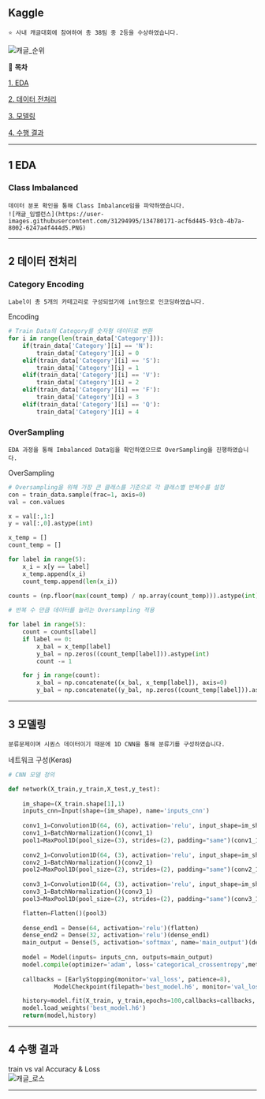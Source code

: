 ## Kaggle

    ⭐ 사내 캐글대회에 참여하여 총 38팀 중 2등을 수상하였습니다.
    
![캐글_순위](https://user-images.githubusercontent.com/31294995/134780170-ec38e969-0c0b-4b86-9b70-c84012fe6109.PNG)

📖 **목차**

[1. EDA](#1-EDA)

[2. 데이터 전처리](#2-데이터-전처리)

[3. 모델링](#3-모델링)

[4. 수행 결과](#4-수행-결과)
***
## 1 EDA

### Class Imbalanced

    데이터 분포 확인을 통해 Class Imbalance임을 파악하였습니다.   
    ![캐글_임밸런스](https://user-images.githubusercontent.com/31294995/134780171-acf6d445-93cb-4b7a-8002-6247a4f444d5.PNG)

***
## 2 데이터 전처리

### Category Encoding

    Label이 총 5개의 카테고리로 구성되었기에 int형으로 인코딩하였습니다.   

Encoding
```python
# Train Data의 Category를 숫자형 데이터로 변환
for i in range(len(train_data['Category'])):
    if(train_data['Category'][i] == 'N'):
        train_data['Category'][i] = 0
    elif(train_data['Category'][i] == 'S'):
        train_data['Category'][i] = 1
    elif(train_data['Category'][i] == 'V'):
        train_data['Category'][i] = 2
    elif(train_data['Category'][i] == 'F'):
        train_data['Category'][i] = 3
    elif(train_data['Category'][i] == 'Q'):
        train_data['Category'][i] = 4
```

### OverSampling

    EDA 과정을 통해 Imbalanced Data임을 확인하였으므로 OverSampling을 진행하였습니다.   

OverSampling
```python
# Oversampling을 위해 가장 큰 클래스를 기준으로 각 클래스별 반복수를 설정
con = train_data.sample(frac=1, axis=0)
val = con.values

x = val[:,1:]
y = val[:,0].astype(int)

x_temp = []
count_temp = []

for label in range(5):
    x_i = x[y == label]
    x_temp.append(x_i)
    count_temp.append(len(x_i))
    
counts = (np.floor(max(count_temp) / np.array(count_temp))).astype(int)

# 반복 수 만큼 데이터를 늘리는 Oversampling 적용

for label in range(5):
    count = counts[label]
    if label == 0:
        x_bal = x_temp[label]
        y_bal = np.zeros((count_temp[label])).astype(int)
        count -= 1

    for j in range(count):
        x_bal = np.concatenate((x_bal, x_temp[label]), axis=0)
        y_bal = np.concatenate((y_bal, np.zeros((count_temp[label])).astype(int) + label))
```

***
## 3 모델링

    분류문제이며 시퀀스 데이터이기 때문에 1D CNN을 통해 분류기를 구성하였습니다.   

네트워크 구성(Keras)   

```python
# CNN 모델 정의

def network(X_train,y_train,X_test,y_test):
    
    im_shape=(X_train.shape[1],1)
    inputs_cnn=Input(shape=(im_shape), name='inputs_cnn')
    
    conv1_1=Convolution1D(64, (6), activation='relu', input_shape=im_shape)(inputs_cnn)
    conv1_1=BatchNormalization()(conv1_1)
    pool1=MaxPool1D(pool_size=(3), strides=(2), padding="same")(conv1_1)
    
    conv2_1=Convolution1D(64, (3), activation='relu', input_shape=im_shape)(pool1)
    conv2_1=BatchNormalization()(conv2_1)
    pool2=MaxPool1D(pool_size=(2), strides=(2), padding="same")(conv2_1)
    
    conv3_1=Convolution1D(64, (3), activation='relu', input_shape=im_shape)(pool2)
    conv3_1=BatchNormalization()(conv3_1)
    pool3=MaxPool1D(pool_size=(2), strides=(2), padding="same")(conv3_1)

    flatten=Flatten()(pool3)
    
    dense_end1 = Dense(64, activation='relu')(flatten)
    dense_end2 = Dense(32, activation='relu')(dense_end1)
    main_output = Dense(5, activation='softmax', name='main_output')(dense_end2)
    
    model = Model(inputs= inputs_cnn, outputs=main_output)
    model.compile(optimizer='adam', loss='categorical_crossentropy',metrics = ['accuracy'])
    
    callbacks = [EarlyStopping(monitor='val_loss', patience=8),
             ModelCheckpoint(filepath='best_model.h6', monitor='val_loss', save_best_only=True)]

    history=model.fit(X_train, y_train,epochs=100,callbacks=callbacks, batch_size=128,validation_data=(X_test,y_test))
    model.load_weights('best_model.h6')
    return(model,history)
```

***
## 4 수행 결과

train vs val Accuracy & Loss  
![캐글_로스](https://user-images.githubusercontent.com/31294995/134780172-2df0071f-5848-40a5-b1f7-2ce0b2d06454.PNG)

***
